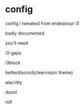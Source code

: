 # config
config i tweaked from endeavour i3

badly documented. 

you'll need 

i3-gaps

i3block

betterdiscord(clearvision theme)

alacritty

dunst

rofi 

